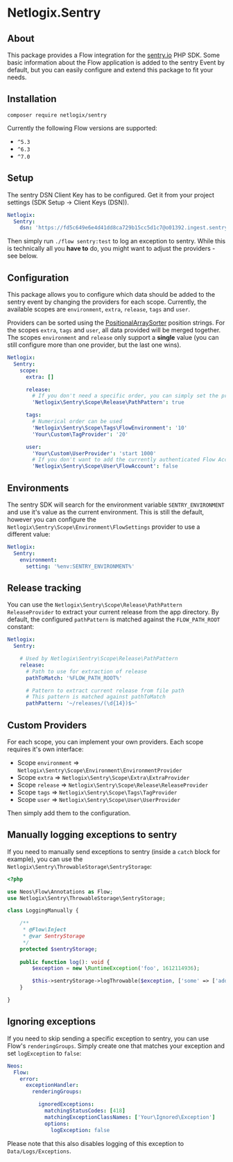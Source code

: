# Netlogix.Sentry

## About
This package provides a Flow integration for the [sentry.io](https://sentry.io) PHP SDK. Some basic
information about the Flow application is added to the sentry Event by default, but you can easily
configure and extend this package to fit your needs.

## Installation
`composer require netlogix/sentry`

Currently the following Flow versions are supported:

* `^5.3`
* `^6.3`
* `^7.0`

## Setup

The sentry DSN Client Key has to be configured. Get it from your project settings (SDK Setup -> Client Keys (DSN)).
```yaml
Netlogix:
  Sentry:
    dsn: 'https://fd5c649e6e4d41dd8ca729b15cc5d1c7@o01392.ingest.sentry.io/123456789'
```

Then simply run `./flow sentry:test` to log an exception to sentry.
While this is technically all you **have to** do, you might want to adjust the providers - see below. 

## Configuration

This package allows you to configure which data should be added to the sentry event by changing the providers
for each scope. Currently, the available scopes are `environment`, `extra`, `release`, `tags` and `user`.

Providers can be sorted using the [PositionalArraySorter](https://github.com/neos/utility-arrays/blob/master/Classes/PositionalArraySorter.php#L15) position strings.
For the scopes `extra`, `tags` and `user`, all data provided will be merged together. The scopes `environment` and `release` only support a **single** value (you can still configure more than one provider, but the last one wins).


```yaml
Netlogix:
  Sentry:
    scope:
      extra: []

      release:
        # If you don't need a specific order, you can simply set the provider to true
        'Netlogix\Sentry\Scope\Release\PathPattern': true

      tags:
        # Numerical order can be used 
        'Netlogix\Sentry\Scope\Tags\FlowEnvironment': '10'
        'Your\Custom\TagProvider': '20'

      user:
        'Your\Custom\UserProvider': 'start 1000'
        # If you don't want to add the currently authenticated Flow Account to the Event, simply disable the provider
        'Netlogix\Sentry\Scope\User\FlowAccount': false
```

## Environments
The sentry SDK will search for the environment variable `SENTRY_ENVIRONMENT` and use it's value as the current environment. This is still the default, however
you can configure the `Netlogix\Sentry\Scope\Environment\FlowSettings` provider to use a different value:

```yaml
Netlogix:
  Sentry:
    environment:
      setting: '%env:SENTRY_ENVIRONMENT%'
```

## Release tracking
You can use the `Netlogix\Sentry\Scope\Release\PathPattern` `ReleaseProvider` to extract your current release from
the app directory. By default, the configured `pathPattern` is matched against the `FLOW_PATH_ROOT` constant:

````yaml
Netlogix:
  Sentry:

    # Used by Netlogix\Sentry\Scope\Release\PathPattern
    release:
      # Path to use for extraction of release
      pathToMatch: '%FLOW_PATH_ROOT%'

      # Pattern to extract current release from file path
      # This pattern is matched against pathToMatch
      pathPattern: '~/releases/(\d{14})$~'
````

## Custom Providers

For each scope, you can implement your own providers. Each scope requires it's own interface:

* Scope `environment` => `Netlogix\Sentry\Scope\Environment\EnvironmentProvider`
* Scope `extra` => `Netlogix\Sentry\Scope\Extra\ExtraProvider`
* Scope `release` => `Netlogix\Sentry\Scope\Release\ReleaseProvider`
* Scope `tags` => `Netlogix\Sentry\Scope\Tags\TagProvider`
* Scope `user` => `Netlogix\Sentry\Scope\User\UserProvider`

Then simply add them to the configuration.

## Manually logging exceptions to sentry

If you need to manually send exceptions to sentry (inside a `catch` block for example), you can use the
`Netlogix\Sentry\ThrowableStorage\SentryStorage`:

```php
<?php

use Neos\Flow\Annotations as Flow;
use Netlogix\Sentry\ThrowableStorage\SentryStorage;

class LoggingManually {

    /**
     * @Flow\Inject
     * @var SentryStorage
     */
    protected $sentryStorage;
    
    public function log(): void {
        $exception = new \RuntimeException('foo', 1612114936);

        $this->sentryStorage->logThrowable($exception, ['some' => ['additional', 'data']]);
    }

}
```

## Ignoring exceptions

If you need to skip sending a specific exception to sentry, you can use Flow's `renderingGroups`. Simply create one
that matches your exception and set `logException` to `false`: 

```yaml
Neos:
  Flow:
    error:
      exceptionHandler:
        renderingGroups:

          ignoredExceptions:
            matchingStatusCodes: [418]
            matchingExceptionClassNames: ['Your\Ignored\Exception']
            options:
              logException: false
```

Please note that this also disables logging of this exception to `Data/Logs/Exceptions`.
